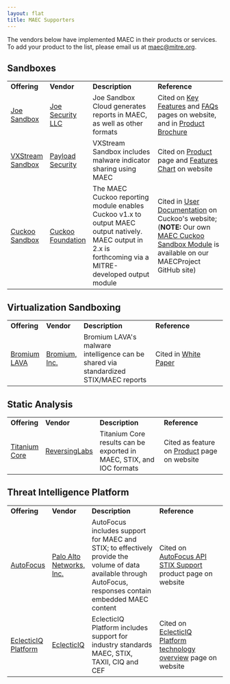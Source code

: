 ```yaml
---
layout: flat
title: MAEC Supporters
---
```


The vendors below have implemented MAEC in their products or services. To add your product to the list, please email us at [maec@mitre.org](mailto:maec@mitre.org).

## Sandboxes

<table>
<tr class="cellboarder">
<td class="borderbottomcellboarder" style="width: 15%"><b>Offering</b></td>
<td class="borderbottomcellboarder" style="width: 15%"><b>Vendor</b></td>
<td class="borderbottomcellboarder" style="width: 35%"><b>Description</b></td>
<td class="borderbottomcellboarder" style="width: 35%"><b>Reference</b></td>
</tr>

<tr class="cellboarder">
<td class="borderbottomcellboarder" style="width: 15%"><a href="https://www.joesecurity.org/joe-sandbox-cloud" target="_blank">Joe Sandbox</a></td>
<td class="borderbottomcellboarder" style="width: 15%"><a href="https://www.joesecurity.org/" target="_blank">Joe Security LLC</a></td>
<td class="borderbottomcellboarder" style="width: 35%">Joe Sandbox Cloud generates reports in MAEC, as well as other formats</td>
<td class="borderbottomcellboarder" style="width: 35%">Cited on <a target="_blank" href="https://www.joesecurity.org/joe-sandbox-cloud#key-features">Key Features</a> and <a target="_blank" href="https://www.joesecurity.org/joe-sandbox-cloud#faq">FAQs</a> pages on website, and in <a target="_blank" href="https://www.joesecurity.org/resources/Joe%20Sandbox%20Cloud%20Feature%20Sheet.pdf">Product Brochure</a></td>
</tr>

<tr class="cellboarder">
<td class="borderbottomcellboarder" style="width: 15%"><a href="https://www.payload-security.com/products/vxstream-sandbox" target="_blank">VXStream Sandbox</a></td>
<td class="borderbottomcellboarder" style="width: 15%"><a href="https://www.payload-security.com/" target="_blank">Payload Security</a></td>
<td class="borderbottomcellboarder" style="width: 35%">VXStream Sandbox includes malware indicator sharing using MAEC</td>
<td class="borderbottomcellboarder" style="width: 35%">Cited on <a target="_blank" href="https://www.payload-security.com/products/vxstream-sandbox">Product</a> page and <a target="_blank" href="https://www.payload-security.com/download/VxStream%20Feature%20Comparison.pdf">Features Chart</a> on website</td>
</tr>

<tr class="cellboarder">
<td class="borderbottomcellboarder" style="width: 15%"><a href="https://cuckoosandbox.org/#about" target="_blank">Cuckoo Sandbox</a></td>
<td class="borderbottomcellboarder" style="width: 15%"><a href="https://cuckoosandbox.org/" target="_blank">Cuckoo Foundation</a></td>
<td class="borderbottomcellboarder" style="width: 35%">The MAEC Cuckoo reporting module enables Cuckoo v1.x to output MAEC output natively. MAEC output in 2.x is forthcoming via a MITRE-developed output module</td>
<td class="borderbottomcellboarder" style="width: 35%">Cited in <a target="_blank" href="http://docs.cuckoosandbox.org/en/1.2/installation/host/configuration/#reporting-conf">User Documentation</a> on Cuckoo's website; (<b>NOTE:</b> Our own <a target="_blank" href="https://github.com/MAECProject/cuckoo">MAEC Cuckoo Sandbox Module</a> is available on our MAECProject GitHub site)</td>
</tr>
</table>

## Virtualization Sandboxing

<table>
<tr class="cellboarder">
<td class="borderbottomcellboarder" style="width: 15%"><b>Offering</b></td>
<td class="borderbottomcellboarder" style="width: 15%"><b>Vendor</b></td>
<td class="borderbottomcellboarder" style="width: 35%"><b>Description</b></td>
<td class="borderbottomcellboarder" style="width: 35%"><b>Reference</b></td>
</tr>

<tr class="cellboarder">
<td class="borderbottomcellboarder" style="width: 15%"><a href="https://www.bromium.com/content/lava-overview.html" target="_blank">Bromium LAVA</a></td>
<td class="borderbottomcellboarder" style="width: 15%"><a href="https://www.bromium.com/" target="_blank">Bromium, Inc.</a></td>
<td class="borderbottomcellboarder" style="width: 35%">Bromium LAVA's malware intelligence can be shared via standardized STIX/MAEC reports</td>
<td class="borderbottomcellboarder" style="width: 35%">Cited in <a target="_blank" href="https://www.bromium.com/unparalleled-attack-visibility.html?utm_campaign=krebs-jan2015&utm_source=krebsonsecurity.com&utm_medium=banner&utm_content=unparalleled-attack-visibility-728x90">White Paper</a></td>
</tr>
</table>

## Static Analysis

<table>
<tr class="cellboarder">
<td class="borderbottomcellboarder" style="width: 15%"><b>Offering</b></td>
<td class="borderbottomcellboarder" style="width: 15%"><b>Vendor</b></td>
<td class="borderbottomcellboarder" style="width: 35%"><b>Description</b></td>
<td class="borderbottomcellboarder" style="width: 35%"><b>Reference</b></td>
</tr>

<tr class="cellboarder">
<td class="borderbottomcellboarder" style="width: 15%"><a href="https://www.reversinglabs.com/products/malware-analysis-solution.html" target="_blank">Titanium Core</a></td>
<td class="borderbottomcellboarder" style="width: 15%"><a href="https://www.reversinglabs.com/products/malware-analysis-solution.html" target="_blank">ReversingLabs</a></td>
<td class="borderbottomcellboarder" style="width: 35%">Titanium Core results can be exported in MAEC, STIX, and IOC formats</td>
<td class="borderbottomcellboarder" style="width: 35%">Cited as feature on <a target="_blank" href="https://www.reversinglabs.com/products/malware-analysis-solution.html">Product</a> page on website</td>
</tr>
</table>

## Threat Intelligence Platform

<table>
<tr class="cellboarder">
<td class="borderbottomcellboarder" style="width: 15%"><b>Offering</b></td>
<td class="borderbottomcellboarder" style="width: 15%"><b>Vendor</b></td>
<td class="borderbottomcellboarder" style="width: 35%"><b>Description</b></td>
<td class="borderbottomcellboarder" style="width: 35%"><b>Reference</b></td>
</tr>

<tr class="cellboarder">
<td class="borderbottomcellboarder" style="width: 15%"><a href="https://www.paloaltonetworks.com/documentation/autofocus/autofocus/autofocus_api/about-the-autofocus-api/autofocus-api-stix-support" target="_blank">AutoFocus</a></td>
<td class="borderbottomcellboarder" style="width: 15%"><a href="https://www.paloaltonetworks.com/" target="_blank">Palo Alto Networks, Inc.</a></td>
<td class="borderbottomcellboarder" style="width: 35%">AutoFocus includes support for MAEC and STIX; to effectively provide the volume of data available through AutoFocus, responses contain embedded MAEC content</td>
<td class="borderbottomcellboarder" style="width: 35%">Cited on <a target="_blank" href="https://www.paloaltonetworks.com/documentation/autofocus/autofocus/autofocus_api/about-the-autofocus-api/autofocus-api-stix-support">AutoFocus API STIX Support</a> product page on website</td>
</tr>

<tr class="cellboarder">
<td class="borderbottomcellboarder" style="width: 15%"><a href="https://www.eclecticiq.com/platform" target="_blank">EclecticIQ Platform</a></td>
<td class="borderbottomcellboarder" style="width: 15%"><a href="https://www.eclecticiq.com" target="_blank">EclecticIQ</a></td>
<td class="borderbottomcellboarder" style="width: 35%">EclecticIQ Platform includes support for industry standards MAEC, STIX, TAXII, CIQ and CEF</td>
<td class="borderbottomcellboarder" style="width: 35%">Cited on <a target="_blank" href="https://www.eclecticiq.com/platform/technology">EclecticIQ Platform technology overview</a> page on website</td>
</tr>
</table>
